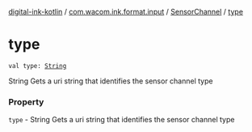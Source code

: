 [digital-ink-kotlin](../../index.md) / [com.wacom.ink.format.input](../index.md) / [SensorChannel](index.md) / [type](./type.md)

# type

`val type: `[`String`](https://kotlinlang.org/api/latest/jvm/stdlib/kotlin/-string/index.html)

String Gets a uri string that identifies the sensor channel type

### Property

`type` - String Gets a uri string that identifies the sensor channel type